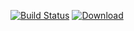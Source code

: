 [![Build Status](https://travis-ci.org/gavinlin/checklistview.svg?branch=master)](https://travis-ci.org/gavinlin/checklistview)
[ ![Download](https://api.bintray.com/packages/gavinlinau/android/check-list-view/images/download.svg) ](https://bintray.com/gavinlinau/android/check-list-view/_latestVersion)
